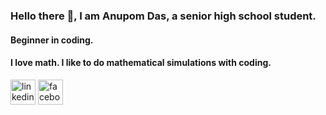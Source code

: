 ### Hello there 👋, I am Anupom Das, a senior high school student. 
#### Beginner in coding.
#### I love math. I like to do mathematical simulations with coding.



[<img src='https://cdn.jsdelivr.net/npm/simple-icons@3.0.1/icons/linkedin.svg' alt='linkedin' height='40'>](https://www.linkedin.com/in/anupomdas03/)  [<img src='https://cdn.jsdelivr.net/npm/simple-icons@3.0.1/icons/facebook.svg' alt='facebook' height='40'>](https://www.facebook.com/theanupomds)  
